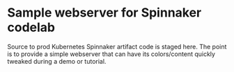 # Sample webserver for Spinnaker codelab #

Source to prod Kubernetes Spinnaker artifact code is staged here. The point is to provide a simple webserver that can have its colors/content quickly tweaked during a demo or tutorial.
